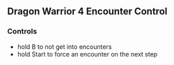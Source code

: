 ## Dragon Warrior 4 Encounter Control

### Controls
- hold B to not get into encounters  
- hold Start to force an encounter on the next step  

